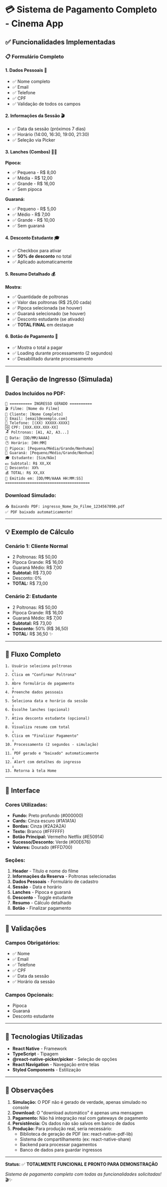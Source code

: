 # 💳 Sistema de Pagamento Completo - Cinema App

## ✅ Funcionalidades Implementadas

### 📋 Formulário Completo

#### 1. **Dados Pessoais** 👤
- ✅ Nome completo
- ✅ Email
- ✅ Telefone
- ✅ CPF
- ✅ Validação de todos os campos

#### 2. **Informações da Sessão** 🎬
- ✅ Data da sessão (próximos 7 dias)
- ✅ Horário (14:00, 16:30, 19:00, 21:30)
- ✅ Seleção via Picker

#### 3. **Lanches (Combos)** 🍿🥤

**Pipoca:**
- ✅ Pequena - R$ 8,00
- ✅ Média - R$ 12,00
- ✅ Grande - R$ 16,00
- ✅ Sem pipoca

**Guaraná:**
- ✅ Pequeno - R$ 5,00
- ✅ Médio - R$ 7,00
- ✅ Grande - R$ 10,00
- ✅ Sem guaraná

#### 4. **Desconto Estudante** 🎓
- ✅ Checkbox para ativar
- ✅ **50% de desconto** no total
- ✅ Aplicado automaticamente

#### 5. **Resumo Detalhado** 💰

**Mostra:**
- ✅ Quantidade de poltronas
- ✅ Valor das poltronas (R$ 25,00 cada)
- ✅ Pipoca selecionada (se houver)
- ✅ Guaraná selecionado (se houver)
- ✅ Desconto estudante (se ativado)
- ✅ **TOTAL FINAL** em destaque

#### 6. **Botão de Pagamento** 🔘
- ✅ Mostra o total a pagar
- ✅ Loading durante processamento (2 segundos)
- ✅ Desabilitado durante processamento

---

## 🎫 Geração de Ingresso (Simulada)

### Dados Incluídos no PDF:

```
📄 ========== INGRESSO GERADO ==========
🎬 Filme: [Nome do Filme]
👤 Cliente: [Nome Completo]
📧 Email: [email@exemplo.com]
📱 Telefone: [(XX) XXXXX-XXXX]
🆔 CPF: [XXX.XXX.XXX-XX]
🪑 Poltronas: [A1, A2, A3...]
📅 Data: [DD/MM/AAAA]
🕐 Horário: [HH:MM]
🍿 Pipoca: [Pequena/Média/Grande/Nenhuma]
🥤 Guaraná: [Pequeno/Médio/Grande/Nenhum]
🎓 Estudante: [Sim/Não]
💵 Subtotal: R$ XX,XX
💸 Desconto: XX%
💰 TOTAL: R$ XX,XX
📝 Emitido em: [DD/MM/AAAA HH:MM:SS]
======================================
```

### Download Simulado:

```
📥 Baixando PDF: ingresso_Nome_Do_Filme_1234567890.pdf
✅ PDF baixado automaticamente!
```

---

## 💡 Exemplo de Cálculo

### Cenário 1: Cliente Normal
- 2 Poltronas: R$ 50,00
- Pipoca Grande: R$ 16,00
- Guaraná Médio: R$ 7,00
- **Subtotal:** R$ 73,00
- Desconto: 0%
- **TOTAL:** R$ 73,00

### Cenário 2: Estudante
- 2 Poltronas: R$ 50,00
- Pipoca Grande: R$ 16,00
- Guaraná Médio: R$ 7,00
- **Subtotal:** R$ 73,00
- **Desconto:** 50% (R$ 36,50)
- **TOTAL:** R$ 36,50 ✨

---

## 🔄 Fluxo Completo

```
1. Usuário seleciona poltronas
   ↓
2. Clica em "Confirmar Poltrona"
   ↓
3. Abre formulário de pagamento
   ↓
4. Preenche dados pessoais
   ↓
5. Seleciona data e horário da sessão
   ↓
6. Escolhe lanches (opcional)
   ↓
7. Ativa desconto estudante (opcional)
   ↓
8. Visualiza resumo com total
   ↓
9. Clica em "Finalizar Pagamento"
   ↓
10. Processamento (2 segundos - simulação)
   ↓
11. PDF gerado e "baixado" automaticamente
   ↓
12. Alert com detalhes do ingresso
   ↓
13. Retorna à tela Home
```

---

## 🎨 Interface

### Cores Utilizadas:
- **Fundo:** Preto profundo (#000000)
- **Cards:** Cinza escuro (#1A1A1A)
- **Bordas:** Cinza (#2A2A2A)
- **Texto:** Branco (#FFFFFF)
- **Botão Principal:** Vermelho Netflix (#E50914)
- **Sucesso/Desconto:** Verde (#00E676)
- **Valores:** Dourado (#FFD700)

### Seções:
1. **Header** - Título e nome do filme
2. **Informações da Reserva** - Poltronas selecionadas
3. **Dados Pessoais** - Formulário de cadastro
4. **Sessão** - Data e horário
5. **Lanches** - Pipoca e guaraná
6. **Desconto** - Toggle estudante
7. **Resumo** - Cálculo detalhado
8. **Botão** - Finalizar pagamento

---

## 📱 Validações

### Campos Obrigatórios:
- ✅ Nome
- ✅ Email
- ✅ Telefone
- ✅ CPF
- ✅ Data da sessão
- ✅ Horário da sessão

### Campos Opcionais:
- Pipoca
- Guaraná
- Desconto estudante

---

## 🚀 Tecnologias Utilizadas

- **React Native** - Framework
- **TypeScript** - Tipagem
- **@react-native-picker/picker** - Seleção de opções
- **React Navigation** - Navegação entre telas
- **Styled Components** - Estilização

---

## 📝 Observações

1. **Simulação:** O PDF não é gerado de verdade, apenas simulado no console
2. **Download:** O "download automático" é apenas uma mensagem
3. **Pagamento:** Não há integração real com gateways de pagamento
4. **Persistência:** Os dados não são salvos em banco de dados
5. **Produção:** Para produção real, seria necessário:
   - Biblioteca de geração de PDF (ex: react-native-pdf-lib)
   - Sistema de compartilhamento (ex: react-native-share)
   - Backend para processar pagamentos
   - Banco de dados para guardar ingressos

---

**Status:** ✅ **TOTALMENTE FUNCIONAL E PRONTO PARA DEMONSTRAÇÃO**

_Sistema de pagamento completo com todas as funcionalidades solicitadas!_ 🎬✨



